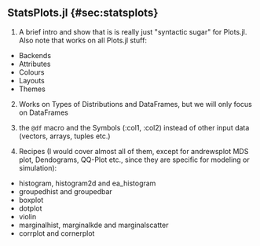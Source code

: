 ## StatsPlots.jl {#sec:statsplots}

1. A brief intro and show that is is really just "syntactic sugar" for Plots.jl.
    Also note that works on all Plots.jl stuff:

- Backends
- Attributes
- Colours
- Layouts
- Themes
2. Works on Types of Distributions and DataFrames, but we will only focus on DataFrames

3. the `@df` macro and the Symbols (:col1, :col2) instead of other input data (vectors, arrays, tuples etc.)

4. Recipes (I would cover almost all of them, except for andrewsplot MDS plot, Dendograms, QQ-Plot etc., since they are specific for modeling or simulation):

- histogram, histogram2d and ea_histogram
- groupedhist and groupedbar
- boxplot
- dotplot
- violin
- marginalhist, marginalkde and marginalscatter
- corrplot and cornerplot
